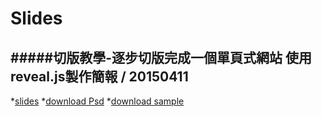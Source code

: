 # Slides
#####切版教學-逐步切版完成一個單頁式網站
使用reveal.js製作簡報 / 20150411
--
*[slides](http://alicewei.github.io/slides_20150411/)
*[download Psd](http://goo.gl/FX5rWa)
*[download sample](XXX)